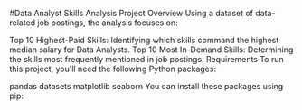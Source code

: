 #Data Analyst Skills Analysis
Project Overview
Using a dataset of data-related job postings, the analysis focuses on:

Top 10 Highest-Paid Skills: Identifying which skills command the highest median salary for Data Analysts.
Top 10 Most In-Demand Skills: Determining the skills most frequently mentioned in job postings.
Requirements
To run this project, you'll need the following Python packages:

pandas
datasets
matplotlib
seaborn
You can install these packages using pip:
